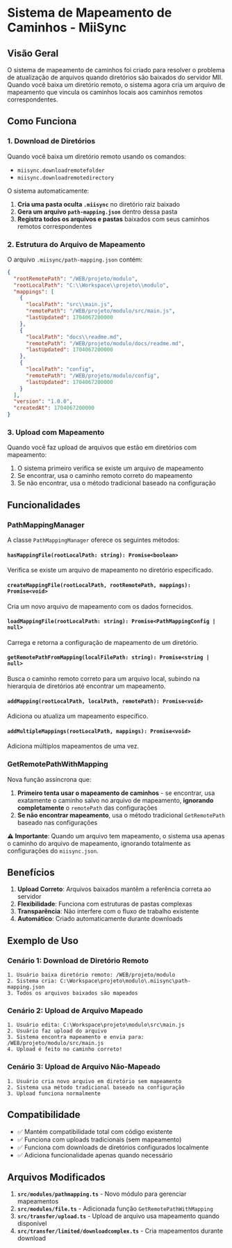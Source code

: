 # Sistema de Mapeamento de Caminhos - MiiSync

## Visão Geral

O sistema de mapeamento de caminhos foi criado para resolver o problema de atualização de arquivos quando diretórios são baixados do servidor MII. Quando você baixa um diretório remoto, o sistema agora cria um arquivo de mapeamento que vincula os caminhos locais aos caminhos remotos correspondentes.

## Como Funciona

### 1. Download de Diretórios

Quando você baixa um diretório remoto usando os comandos:

- `miisync.downloadremotefolder`
- `miisync.downloadremotedirectory`

O sistema automaticamente:

1. **Cria uma pasta oculta `.miisync`** no diretório raiz baixado
2. **Gera um arquivo `path-mapping.json`** dentro dessa pasta
3. **Registra todos os arquivos e pastas** baixados com seus caminhos remotos correspondentes

### 2. Estrutura do Arquivo de Mapeamento

O arquivo `.miisync/path-mapping.json` contém:

```json
{
  "rootRemotePath": "/WEB/projeto/modulo",
  "rootLocalPath": "C:\\Workspace\\projeto\\modulo",
  "mappings": [
    {
      "localPath": "src\\main.js",
      "remotePath": "/WEB/projeto/modulo/src/main.js",
      "lastUpdated": 1704067200000
    },
    {
      "localPath": "docs\\readme.md",
      "remotePath": "/WEB/projeto/modulo/docs/readme.md",
      "lastUpdated": 1704067200000
    },
    {
      "localPath": "config",
      "remotePath": "/WEB/projeto/modulo/config",
      "lastUpdated": 1704067200000
    }
  ],
  "version": "1.0.0",
  "createdAt": 1704067200000
}
```

### 3. Upload com Mapeamento

Quando você faz upload de arquivos que estão em diretórios com mapeamento:

1. O sistema primeiro verifica se existe um arquivo de mapeamento
2. Se encontrar, usa o caminho remoto correto do mapeamento
3. Se não encontrar, usa o método tradicional baseado na configuração

## Funcionalidades

### PathMappingManager

A classe `PathMappingManager` oferece os seguintes métodos:

#### `hasMappingFile(rootLocalPath: string): Promise<boolean>`

Verifica se existe um arquivo de mapeamento no diretório especificado.

#### `createMappingFile(rootLocalPath, rootRemotePath, mappings): Promise<void>`

Cria um novo arquivo de mapeamento com os dados fornecidos.

#### `loadMappingFile(rootLocalPath: string): Promise<PathMappingConfig | null>`

Carrega e retorna a configuração de mapeamento de um diretório.

#### `getRemotePathFromMapping(localFilePath: string): Promise<string | null>`

Busca o caminho remoto correto para um arquivo local, subindo na hierarquia de diretórios até encontrar um mapeamento.

#### `addMapping(rootLocalPath, localPath, remotePath): Promise<void>`

Adiciona ou atualiza um mapeamento específico.

#### `addMultipleMappings(rootLocalPath, mappings): Promise<void>`

Adiciona múltiplos mapeamentos de uma vez.

### GetRemotePathWithMapping

Nova função assíncrona que:

1. **Primeiro tenta usar o mapeamento de caminhos** - se encontrar, usa exatamente o caminho salvo no arquivo de mapeamento, **ignorando completamente** o `remotePath` das configurações
2. **Se não encontrar mapeamento**, usa o método tradicional `GetRemotePath` baseado nas configurações

**⚠️ Importante**: Quando um arquivo tem mapeamento, o sistema usa apenas o caminho do arquivo de mapeamento, ignorando totalmente as configurações do `miisync.json`.

## Benefícios

1. **Upload Correto**: Arquivos baixados mantêm a referência correta ao servidor
2. **Flexibilidade**: Funciona com estruturas de pastas complexas
3. **Transparência**: Não interfere com o fluxo de trabalho existente
4. **Automático**: Criado automaticamente durante downloads

## Exemplo de Uso

### Cenário 1: Download de Diretório Remoto

```
1. Usuário baixa diretório remoto: /WEB/projeto/modulo
2. Sistema cria: C:\Workspace\projeto\modulo\.miisync\path-mapping.json
3. Todos os arquivos baixados são mapeados
```

### Cenário 2: Upload de Arquivo Mapeado

```
1. Usuário edita: C:\Workspace\projeto\modulo\src\main.js
2. Usuário faz upload do arquivo
3. Sistema encontra mapeamento e envia para: /WEB/projeto/modulo/src/main.js
4. Upload é feito no caminho correto!
```

### Cenário 3: Upload de Arquivo Não-Mapeado

```
1. Usuário cria novo arquivo em diretório sem mapeamento
2. Sistema usa método tradicional baseado na configuração
3. Upload funciona normalmente
```

## Compatibilidade

- ✅ Mantém compatibilidade total com código existente
- ✅ Funciona com uploads tradicionais (sem mapeamento)
- ✅ Funciona com downloads de diretórios configurados localmente
- ✅ Adiciona funcionalidade apenas quando necessário

## Arquivos Modificados

1. **`src/modules/pathmapping.ts`** - Novo módulo para gerenciar mapeamentos
2. **`src/modules/file.ts`** - Adicionada função `GetRemotePathWithMapping`
3. **`src/transfer/upload.ts`** - Upload de arquivo usa mapeamento quando disponível
4. **`src/transfer/limited/downloadcomplex.ts`** - Cria mapeamentos durante download
